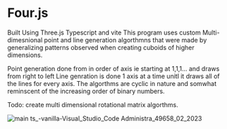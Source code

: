 # Four.js
Built Using Three.js Typescript and vite 
This program uses custom Multi-dimesnional point and line generation algorthmns that were made by generalizing patterns observed when creating cuboids of higher dimensions.

Point generation done from in order of axis ie starting at 1,1,1... and draws from right to left
Line genration is done 1 axis at a time unitl it draws all of the lines for every axis.
The algorthms are cyclic in nature and somwhat reminscent of the increasing order of binary numbers.

Todo: create multi dimensional rotational matrix algorthms.

![main ts_-_vanilla_-_Visual_Studio_Code_ Administra_49658_02_2023](https://user-images.githubusercontent.com/89361982/218053959-8bb0022c-39ac-4479-b142-7483465e3a58.gif)
